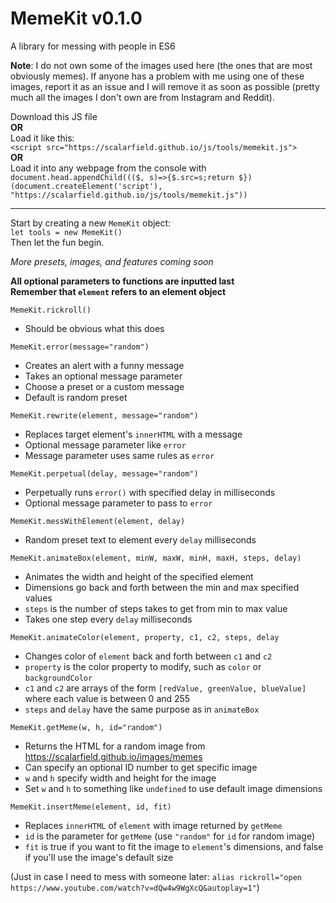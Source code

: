 # MemeKit v0.1.0
A library for messing with people in ES6

**Note**: I do not own some of the images used here (the ones that are most obviously memes). If anyone has a problem with me using one of these images, report it as an issue and I will remove it as soon as possible (pretty much all the images I don't own are from Instagram and Reddit).

Download this JS file  
**OR**   
Load it like this:  
`<script src="https://scalarfield.github.io/js/tools/memekit.js">`  
**OR**  
Load it into any webpage from the console with  
`document.head.appendChild((($, s)=>{$.src=s;return $})(document.createElement('script'), "https://scalarfield.github.io/js/tools/memekit.js"))`  
  
----------------

Start by creating a new `MemeKit` object:    
`let tools = new MemeKit()`  
Then let the fun begin.  

_More presets, images, and features coming soon_

**All optional parameters to functions are inputted last**  
**Remember that `element` refers to an element object**

`MemeKit.rickroll()`
* Should be obvious what this does

`MemeKit.error(message="random")` 
* Creates an alert with a funny message
* Takes an optional message parameter
* Choose a preset or a custom message
* Default is random preset

`MemeKit.rewrite(element, message="random")`
* Replaces target element's `innerHTML` with a message
* Optional message parameter like `error`
* Message parameter uses same rules as `error`

`MemeKit.perpetual(delay, message="random")`
* Perpetually runs `error()` with specified delay in milliseconds
* Optional message parameter to pass to `error`

`MemeKit.messWithElement(element, delay)`
* Random preset text to element every `delay` milliseconds

`MemeKit.animateBox(element, minW, maxW, minH, maxH, steps, delay)`
* Animates the width and height of the specified element
* Dimensions go back and forth between the min and max specified values
* `steps` is the number of steps takes to get from min to max value
* Takes one step every `delay` milliseconds

`MemeKit.animateColor(element, property, c1, c2, steps, delay`
* Changes color of `element` back and forth between  `c1` and `c2`
* `property` is the color property to modify, such as `color` or `backgroundColor`
* `c1` and `c2` are arrays of the form `[redValue, greenValue, blueValue]` where each value is between 0 and 255
* `steps` and `delay` have the same purpose as in `animateBox`

`MemeKit.getMeme(w, h, id="random")`
 * Returns the HTML for a random image from https://scalarfield.github.io/images/memes
 * Can specify an optional ID number to get specific image
 * `w` and `h` specify width and height for the image
 * Set `w` and `h` to something like `undefined` to use default image dimensions
 
 `MemeKit.insertMeme(element, id, fit)`
 * Replaces `innerHTML` of `element` with image returned by `getMeme`
 * `id` is the parameter for `getMeme` (use `"random"` for `id` for random image)
 * `fit` is true if you want to fit the image to `element`'s dimensions, and false if you'll use the image's default size
 
 (Just in case I need to mess with someone later: `alias rickroll="open https://www.youtube.com/watch?v=dQw4w9WgXcQ&autoplay=1"`)
